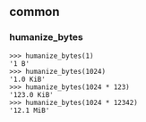 ## common

### humanize_bytes

```text
>>> humanize_bytes(1)
'1 B'
>>> humanize_bytes(1024)
'1.0 KiB'
>>> humanize_bytes(1024 * 123)
'123.0 KiB'
>>> humanize_bytes(1024 * 12342)
'12.1 MiB'
```